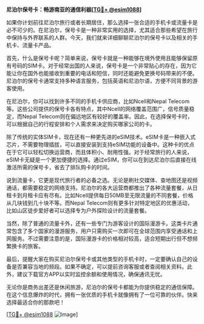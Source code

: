 **尼泊尔保号卡：畅游南亚的通信利器[[TG💪+ @esim1088](https://t.me/s/esim1088)]**

如果你计划前往尼泊尔旅行或者长期居住，那么选择一张合适的手机卡或流量卡是必不可少的。在尼泊尔，保号卡是一种非常实用的选择，尤其适合那些希望在旅行中保持与外界联系的人群。今天，我们就来详细聊聊尼泊尔的保号卡以及相关的手机卡、流量卡产品。

首先，什么是保号卡呢？简单来说，保号卡就是一种能够在境外使用且能够保留原有号码的SIM卡。对于经常出国的人来说，保号卡是一个非常贴心的存在，因为它能让你在国外也能接收到重要的电话和短信，同时还能避免更换号码带来的不便。尼泊尔的保号卡通常支持多种语言服务，包括英语和尼泊尔语，方便不同背景的游客使用。

在尼泊尔，你可以找到许多不同的手机卡供应商，比如Ncell和Nepal Telecom等。这些公司提供的保号卡各有特点，其中Ncell的网络覆盖范围广，信号质量稳定，而Nepal Telecom则在偏远地区有较好的覆盖率。因此，在选择保号卡时，可以根据自己的行程安排和个人需求来决定购买哪家公司的卡。

除了传统的实体SIM卡，现在还有一种更先进的eSIM技术。eSIM卡是一种嵌入式芯片，不需要物理插拔，可以直接安装到支持eSIM功能的设备中。这种卡的优点在于它可以轻松切换运营商，而且体积小、耐用性强。对于经常旅行的人来说，eSIM卡无疑是一个更加便捷的选择。通过eSIM，你可以在到达尼泊尔后直接在线激活所需的保号卡，省去了排队购卡的时间。

说到流量卡，它更是现代旅行者的必备之选。无论是刷社交媒体、查地图还是视频通话，都需要稳定的网络支持。尼泊尔的各大运营商都推出了各种流量套餐，从日租卡到月租卡应有尽有。比如Ncell提供每日50MB至无限流量的不同套餐，价格从几块钱到几十块不等。而Nepal Telecom则有更多针对特定地区的优惠活动，比如山区徒步爱好者可以选择专为户外探险设计的流量套餐。

当然，除了普通的流量卡外，还有一些专门为游客设计的国际漫游卡。这类卡片通常包含了多个国家的漫游服务，用户只需购买一次即可在全球范围内享受通话和上网服务。不过需要注意的是，国际漫游卡的价格相对较高，适合短期出行但不想频繁换卡的旅客。

最后，提醒大家在购买尼泊尔保号卡或其他类型的手机卡时，一定要确认自己的设备是否兼容当地的频段。如果不确定，可以提前咨询客服或者查阅相关资料。此外，建议下载官方APP以实时监控余额和使用情况，确保通讯无忧。

无论你是商务出差还是休闲旅游，尼泊尔的保号卡都能为你提供稳定的通信保障。在这个信息爆炸的时代，拥有一张优质的手机卡就像拥有了一位可靠的伙伴。快来选择最适合你的那款吧！

[[TG💪+ @esim1088](https://t.me/s/esim1088) ![Image](https://i.postimg.cc/4NQfJmqS/Snipaste-2025-05-13-00-14-12.png)]